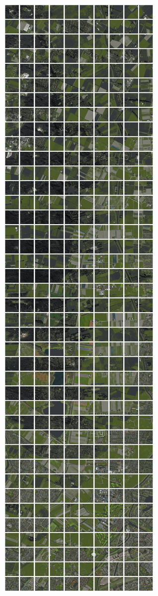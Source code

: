 <html>
<div>
<img src="https://github.com/HakkaTjakka/NL_TILE_MAP/blob/main/18/618/-1062/r.6180.-10620.png" height="44" width="44">
<img src="https://github.com/HakkaTjakka/NL_TILE_MAP/blob/main/18/618/-1062/r.6181.-10620.png" height="44" width="44">
<img src="https://github.com/HakkaTjakka/NL_TILE_MAP/blob/main/18/618/-1062/r.6182.-10620.png" height="44" width="44">
<img src="https://github.com/HakkaTjakka/NL_TILE_MAP/blob/main/18/618/-1062/r.6183.-10620.png" height="44" width="44">
<img src="https://github.com/HakkaTjakka/NL_TILE_MAP/blob/main/18/618/-1062/r.6184.-10620.png" height="44" width="44">
<img src="https://github.com/HakkaTjakka/NL_TILE_MAP/blob/main/18/618/-1062/r.6185.-10620.png" height="44" width="44">
<img src="https://github.com/HakkaTjakka/NL_TILE_MAP/blob/main/18/618/-1062/r.6186.-10620.png" height="44" width="44">
<img src="https://github.com/HakkaTjakka/NL_TILE_MAP/blob/main/18/618/-1062/r.6187.-10620.png" height="44" width="44">
<img src="https://github.com/HakkaTjakka/NL_TILE_MAP/blob/main/18/618/-1062/r.6188.-10620.png" height="44" width="44">
<img src="https://github.com/HakkaTjakka/NL_TILE_MAP/blob/main/18/618/-1062/r.6189.-10620.png" height="44" width="44">
<img src="https://github.com/HakkaTjakka/NL_TILE_MAP/blob/main/18/619/-1062/r.6190.-10620.png" height="44" width="44">
<img src="https://github.com/HakkaTjakka/NL_TILE_MAP/blob/main/18/619/-1062/r.6191.-10620.png" height="44" width="44">
<img src="https://github.com/HakkaTjakka/NL_TILE_MAP/blob/main/18/619/-1062/r.6192.-10620.png" height="44" width="44">
<img src="https://github.com/HakkaTjakka/NL_TILE_MAP/blob/main/18/619/-1062/r.6193.-10620.png" height="44" width="44">
<img src="https://github.com/HakkaTjakka/NL_TILE_MAP/blob/main/18/619/-1062/r.6194.-10620.png" height="44" width="44">
<img src="https://github.com/HakkaTjakka/NL_TILE_MAP/blob/main/18/619/-1062/r.6195.-10620.png" height="44" width="44">
<img src="https://github.com/HakkaTjakka/NL_TILE_MAP/blob/main/18/619/-1062/r.6196.-10620.png" height="44" width="44">
<img src="https://github.com/HakkaTjakka/NL_TILE_MAP/blob/main/18/619/-1062/r.6197.-10620.png" height="44" width="44">
<img src="https://github.com/HakkaTjakka/NL_TILE_MAP/blob/main/18/619/-1062/r.6198.-10620.png" height="44" width="44">
<img src="https://github.com/HakkaTjakka/NL_TILE_MAP/blob/main/18/619/-1062/r.6199.-10620.png" height="44" width="44">
<br>
<img src="https://github.com/HakkaTjakka/NL_TILE_MAP/blob/main/18/618/-1062/r.6180.-10619.png" height="44" width="44">
<img src="https://github.com/HakkaTjakka/NL_TILE_MAP/blob/main/18/618/-1062/r.6181.-10619.png" height="44" width="44">
<img src="https://github.com/HakkaTjakka/NL_TILE_MAP/blob/main/18/618/-1062/r.6182.-10619.png" height="44" width="44">
<img src="https://github.com/HakkaTjakka/NL_TILE_MAP/blob/main/18/618/-1062/r.6183.-10619.png" height="44" width="44">
<img src="https://github.com/HakkaTjakka/NL_TILE_MAP/blob/main/18/618/-1062/r.6184.-10619.png" height="44" width="44">
<img src="https://github.com/HakkaTjakka/NL_TILE_MAP/blob/main/18/618/-1062/r.6185.-10619.png" height="44" width="44">
<img src="https://github.com/HakkaTjakka/NL_TILE_MAP/blob/main/18/618/-1062/r.6186.-10619.png" height="44" width="44">
<img src="https://github.com/HakkaTjakka/NL_TILE_MAP/blob/main/18/618/-1062/r.6187.-10619.png" height="44" width="44">
<img src="https://github.com/HakkaTjakka/NL_TILE_MAP/blob/main/18/618/-1062/r.6188.-10619.png" height="44" width="44">
<img src="https://github.com/HakkaTjakka/NL_TILE_MAP/blob/main/18/618/-1062/r.6189.-10619.png" height="44" width="44">
<img src="https://github.com/HakkaTjakka/NL_TILE_MAP/blob/main/18/619/-1062/r.6190.-10619.png" height="44" width="44">
<img src="https://github.com/HakkaTjakka/NL_TILE_MAP/blob/main/18/619/-1062/r.6191.-10619.png" height="44" width="44">
<img src="https://github.com/HakkaTjakka/NL_TILE_MAP/blob/main/18/619/-1062/r.6192.-10619.png" height="44" width="44">
<img src="https://github.com/HakkaTjakka/NL_TILE_MAP/blob/main/18/619/-1062/r.6193.-10619.png" height="44" width="44">
<img src="https://github.com/HakkaTjakka/NL_TILE_MAP/blob/main/18/619/-1062/r.6194.-10619.png" height="44" width="44">
<img src="https://github.com/HakkaTjakka/NL_TILE_MAP/blob/main/18/619/-1062/r.6195.-10619.png" height="44" width="44">
<img src="https://github.com/HakkaTjakka/NL_TILE_MAP/blob/main/18/619/-1062/r.6196.-10619.png" height="44" width="44">
<img src="https://github.com/HakkaTjakka/NL_TILE_MAP/blob/main/18/619/-1062/r.6197.-10619.png" height="44" width="44">
<img src="https://github.com/HakkaTjakka/NL_TILE_MAP/blob/main/18/619/-1062/r.6198.-10619.png" height="44" width="44">
<img src="https://github.com/HakkaTjakka/NL_TILE_MAP/blob/main/18/619/-1062/r.6199.-10619.png" height="44" width="44">
<br>
<img src="https://github.com/HakkaTjakka/NL_TILE_MAP/blob/main/18/618/-1062/r.6180.-10618.png" height="44" width="44">
<img src="https://github.com/HakkaTjakka/NL_TILE_MAP/blob/main/18/618/-1062/r.6181.-10618.png" height="44" width="44">
<img src="https://github.com/HakkaTjakka/NL_TILE_MAP/blob/main/18/618/-1062/r.6182.-10618.png" height="44" width="44">
<img src="https://github.com/HakkaTjakka/NL_TILE_MAP/blob/main/18/618/-1062/r.6183.-10618.png" height="44" width="44">
<img src="https://github.com/HakkaTjakka/NL_TILE_MAP/blob/main/18/618/-1062/r.6184.-10618.png" height="44" width="44">
<img src="https://github.com/HakkaTjakka/NL_TILE_MAP/blob/main/18/618/-1062/r.6185.-10618.png" height="44" width="44">
<img src="https://github.com/HakkaTjakka/NL_TILE_MAP/blob/main/18/618/-1062/r.6186.-10618.png" height="44" width="44">
<img src="https://github.com/HakkaTjakka/NL_TILE_MAP/blob/main/18/618/-1062/r.6187.-10618.png" height="44" width="44">
<img src="https://github.com/HakkaTjakka/NL_TILE_MAP/blob/main/18/618/-1062/r.6188.-10618.png" height="44" width="44">
<img src="https://github.com/HakkaTjakka/NL_TILE_MAP/blob/main/18/618/-1062/r.6189.-10618.png" height="44" width="44">
<img src="https://github.com/HakkaTjakka/NL_TILE_MAP/blob/main/18/619/-1062/r.6190.-10618.png" height="44" width="44">
<img src="https://github.com/HakkaTjakka/NL_TILE_MAP/blob/main/18/619/-1062/r.6191.-10618.png" height="44" width="44">
<img src="https://github.com/HakkaTjakka/NL_TILE_MAP/blob/main/18/619/-1062/r.6192.-10618.png" height="44" width="44">
<img src="https://github.com/HakkaTjakka/NL_TILE_MAP/blob/main/18/619/-1062/r.6193.-10618.png" height="44" width="44">
<img src="https://github.com/HakkaTjakka/NL_TILE_MAP/blob/main/18/619/-1062/r.6194.-10618.png" height="44" width="44">
<img src="https://github.com/HakkaTjakka/NL_TILE_MAP/blob/main/18/619/-1062/r.6195.-10618.png" height="44" width="44">
<img src="https://github.com/HakkaTjakka/NL_TILE_MAP/blob/main/18/619/-1062/r.6196.-10618.png" height="44" width="44">
<img src="https://github.com/HakkaTjakka/NL_TILE_MAP/blob/main/18/619/-1062/r.6197.-10618.png" height="44" width="44">
<img src="https://github.com/HakkaTjakka/NL_TILE_MAP/blob/main/18/619/-1062/r.6198.-10618.png" height="44" width="44">
<img src="https://github.com/HakkaTjakka/NL_TILE_MAP/blob/main/18/619/-1062/r.6199.-10618.png" height="44" width="44">
<br>
<img src="https://github.com/HakkaTjakka/NL_TILE_MAP/blob/main/18/618/-1062/r.6180.-10617.png" height="44" width="44">
<img src="https://github.com/HakkaTjakka/NL_TILE_MAP/blob/main/18/618/-1062/r.6181.-10617.png" height="44" width="44">
<img src="https://github.com/HakkaTjakka/NL_TILE_MAP/blob/main/18/618/-1062/r.6182.-10617.png" height="44" width="44">
<img src="https://github.com/HakkaTjakka/NL_TILE_MAP/blob/main/18/618/-1062/r.6183.-10617.png" height="44" width="44">
<img src="https://github.com/HakkaTjakka/NL_TILE_MAP/blob/main/18/618/-1062/r.6184.-10617.png" height="44" width="44">
<img src="https://github.com/HakkaTjakka/NL_TILE_MAP/blob/main/18/618/-1062/r.6185.-10617.png" height="44" width="44">
<img src="https://github.com/HakkaTjakka/NL_TILE_MAP/blob/main/18/618/-1062/r.6186.-10617.png" height="44" width="44">
<img src="https://github.com/HakkaTjakka/NL_TILE_MAP/blob/main/18/618/-1062/r.6187.-10617.png" height="44" width="44">
<img src="https://github.com/HakkaTjakka/NL_TILE_MAP/blob/main/18/618/-1062/r.6188.-10617.png" height="44" width="44">
<img src="https://github.com/HakkaTjakka/NL_TILE_MAP/blob/main/18/618/-1062/r.6189.-10617.png" height="44" width="44">
<img src="https://github.com/HakkaTjakka/NL_TILE_MAP/blob/main/18/619/-1062/r.6190.-10617.png" height="44" width="44">
<img src="https://github.com/HakkaTjakka/NL_TILE_MAP/blob/main/18/619/-1062/r.6191.-10617.png" height="44" width="44">
<img src="https://github.com/HakkaTjakka/NL_TILE_MAP/blob/main/18/619/-1062/r.6192.-10617.png" height="44" width="44">
<img src="https://github.com/HakkaTjakka/NL_TILE_MAP/blob/main/18/619/-1062/r.6193.-10617.png" height="44" width="44">
<img src="https://github.com/HakkaTjakka/NL_TILE_MAP/blob/main/18/619/-1062/r.6194.-10617.png" height="44" width="44">
<img src="https://github.com/HakkaTjakka/NL_TILE_MAP/blob/main/18/619/-1062/r.6195.-10617.png" height="44" width="44">
<img src="https://github.com/HakkaTjakka/NL_TILE_MAP/blob/main/18/619/-1062/r.6196.-10617.png" height="44" width="44">
<img src="https://github.com/HakkaTjakka/NL_TILE_MAP/blob/main/18/619/-1062/r.6197.-10617.png" height="44" width="44">
<img src="https://github.com/HakkaTjakka/NL_TILE_MAP/blob/main/18/619/-1062/r.6198.-10617.png" height="44" width="44">
<img src="https://github.com/HakkaTjakka/NL_TILE_MAP/blob/main/18/619/-1062/r.6199.-10617.png" height="44" width="44">
<br>
<img src="https://github.com/HakkaTjakka/NL_TILE_MAP/blob/main/18/618/-1062/r.6180.-10616.png" height="44" width="44">
<img src="https://github.com/HakkaTjakka/NL_TILE_MAP/blob/main/18/618/-1062/r.6181.-10616.png" height="44" width="44">
<img src="https://github.com/HakkaTjakka/NL_TILE_MAP/blob/main/18/618/-1062/r.6182.-10616.png" height="44" width="44">
<img src="https://github.com/HakkaTjakka/NL_TILE_MAP/blob/main/18/618/-1062/r.6183.-10616.png" height="44" width="44">
<img src="https://github.com/HakkaTjakka/NL_TILE_MAP/blob/main/18/618/-1062/r.6184.-10616.png" height="44" width="44">
<img src="https://github.com/HakkaTjakka/NL_TILE_MAP/blob/main/18/618/-1062/r.6185.-10616.png" height="44" width="44">
<img src="https://github.com/HakkaTjakka/NL_TILE_MAP/blob/main/18/618/-1062/r.6186.-10616.png" height="44" width="44">
<img src="https://github.com/HakkaTjakka/NL_TILE_MAP/blob/main/18/618/-1062/r.6187.-10616.png" height="44" width="44">
<img src="https://github.com/HakkaTjakka/NL_TILE_MAP/blob/main/18/618/-1062/r.6188.-10616.png" height="44" width="44">
<img src="https://github.com/HakkaTjakka/NL_TILE_MAP/blob/main/18/618/-1062/r.6189.-10616.png" height="44" width="44">
<img src="https://github.com/HakkaTjakka/NL_TILE_MAP/blob/main/18/619/-1062/r.6190.-10616.png" height="44" width="44">
<img src="https://github.com/HakkaTjakka/NL_TILE_MAP/blob/main/18/619/-1062/r.6191.-10616.png" height="44" width="44">
<img src="https://github.com/HakkaTjakka/NL_TILE_MAP/blob/main/18/619/-1062/r.6192.-10616.png" height="44" width="44">
<img src="https://github.com/HakkaTjakka/NL_TILE_MAP/blob/main/18/619/-1062/r.6193.-10616.png" height="44" width="44">
<img src="https://github.com/HakkaTjakka/NL_TILE_MAP/blob/main/18/619/-1062/r.6194.-10616.png" height="44" width="44">
<img src="https://github.com/HakkaTjakka/NL_TILE_MAP/blob/main/18/619/-1062/r.6195.-10616.png" height="44" width="44">
<img src="https://github.com/HakkaTjakka/NL_TILE_MAP/blob/main/18/619/-1062/r.6196.-10616.png" height="44" width="44">
<img src="https://github.com/HakkaTjakka/NL_TILE_MAP/blob/main/18/619/-1062/r.6197.-10616.png" height="44" width="44">
<img src="https://github.com/HakkaTjakka/NL_TILE_MAP/blob/main/18/619/-1062/r.6198.-10616.png" height="44" width="44">
<img src="https://github.com/HakkaTjakka/NL_TILE_MAP/blob/main/18/619/-1062/r.6199.-10616.png" height="44" width="44">
<br>
<img src="https://github.com/HakkaTjakka/NL_TILE_MAP/blob/main/18/618/-1062/r.6180.-10615.png" height="44" width="44">
<img src="https://github.com/HakkaTjakka/NL_TILE_MAP/blob/main/18/618/-1062/r.6181.-10615.png" height="44" width="44">
<img src="https://github.com/HakkaTjakka/NL_TILE_MAP/blob/main/18/618/-1062/r.6182.-10615.png" height="44" width="44">
<img src="https://github.com/HakkaTjakka/NL_TILE_MAP/blob/main/18/618/-1062/r.6183.-10615.png" height="44" width="44">
<img src="https://github.com/HakkaTjakka/NL_TILE_MAP/blob/main/18/618/-1062/r.6184.-10615.png" height="44" width="44">
<img src="https://github.com/HakkaTjakka/NL_TILE_MAP/blob/main/18/618/-1062/r.6185.-10615.png" height="44" width="44">
<img src="https://github.com/HakkaTjakka/NL_TILE_MAP/blob/main/18/618/-1062/r.6186.-10615.png" height="44" width="44">
<img src="https://github.com/HakkaTjakka/NL_TILE_MAP/blob/main/18/618/-1062/r.6187.-10615.png" height="44" width="44">
<img src="https://github.com/HakkaTjakka/NL_TILE_MAP/blob/main/18/618/-1062/r.6188.-10615.png" height="44" width="44">
<img src="https://github.com/HakkaTjakka/NL_TILE_MAP/blob/main/18/618/-1062/r.6189.-10615.png" height="44" width="44">
<img src="https://github.com/HakkaTjakka/NL_TILE_MAP/blob/main/18/619/-1062/r.6190.-10615.png" height="44" width="44">
<img src="https://github.com/HakkaTjakka/NL_TILE_MAP/blob/main/18/619/-1062/r.6191.-10615.png" height="44" width="44">
<img src="https://github.com/HakkaTjakka/NL_TILE_MAP/blob/main/18/619/-1062/r.6192.-10615.png" height="44" width="44">
<img src="https://github.com/HakkaTjakka/NL_TILE_MAP/blob/main/18/619/-1062/r.6193.-10615.png" height="44" width="44">
<img src="https://github.com/HakkaTjakka/NL_TILE_MAP/blob/main/18/619/-1062/r.6194.-10615.png" height="44" width="44">
<img src="https://github.com/HakkaTjakka/NL_TILE_MAP/blob/main/18/619/-1062/r.6195.-10615.png" height="44" width="44">
<img src="https://github.com/HakkaTjakka/NL_TILE_MAP/blob/main/18/619/-1062/r.6196.-10615.png" height="44" width="44">
<img src="https://github.com/HakkaTjakka/NL_TILE_MAP/blob/main/18/619/-1062/r.6197.-10615.png" height="44" width="44">
<img src="https://github.com/HakkaTjakka/NL_TILE_MAP/blob/main/18/619/-1062/r.6198.-10615.png" height="44" width="44">
<img src="https://github.com/HakkaTjakka/NL_TILE_MAP/blob/main/18/619/-1062/r.6199.-10615.png" height="44" width="44">
<br>
<img src="https://github.com/HakkaTjakka/NL_TILE_MAP/blob/main/18/618/-1062/r.6180.-10614.png" height="44" width="44">
<img src="https://github.com/HakkaTjakka/NL_TILE_MAP/blob/main/18/618/-1062/r.6181.-10614.png" height="44" width="44">
<img src="https://github.com/HakkaTjakka/NL_TILE_MAP/blob/main/18/618/-1062/r.6182.-10614.png" height="44" width="44">
<img src="https://github.com/HakkaTjakka/NL_TILE_MAP/blob/main/18/618/-1062/r.6183.-10614.png" height="44" width="44">
<img src="https://github.com/HakkaTjakka/NL_TILE_MAP/blob/main/18/618/-1062/r.6184.-10614.png" height="44" width="44">
<img src="https://github.com/HakkaTjakka/NL_TILE_MAP/blob/main/18/618/-1062/r.6185.-10614.png" height="44" width="44">
<img src="https://github.com/HakkaTjakka/NL_TILE_MAP/blob/main/18/618/-1062/r.6186.-10614.png" height="44" width="44">
<img src="https://github.com/HakkaTjakka/NL_TILE_MAP/blob/main/18/618/-1062/r.6187.-10614.png" height="44" width="44">
<img src="https://github.com/HakkaTjakka/NL_TILE_MAP/blob/main/18/618/-1062/r.6188.-10614.png" height="44" width="44">
<img src="https://github.com/HakkaTjakka/NL_TILE_MAP/blob/main/18/618/-1062/r.6189.-10614.png" height="44" width="44">
<img src="https://github.com/HakkaTjakka/NL_TILE_MAP/blob/main/18/619/-1062/r.6190.-10614.png" height="44" width="44">
<img src="https://github.com/HakkaTjakka/NL_TILE_MAP/blob/main/18/619/-1062/r.6191.-10614.png" height="44" width="44">
<img src="https://github.com/HakkaTjakka/NL_TILE_MAP/blob/main/18/619/-1062/r.6192.-10614.png" height="44" width="44">
<img src="https://github.com/HakkaTjakka/NL_TILE_MAP/blob/main/18/619/-1062/r.6193.-10614.png" height="44" width="44">
<img src="https://github.com/HakkaTjakka/NL_TILE_MAP/blob/main/18/619/-1062/r.6194.-10614.png" height="44" width="44">
<img src="https://github.com/HakkaTjakka/NL_TILE_MAP/blob/main/18/619/-1062/r.6195.-10614.png" height="44" width="44">
<img src="https://github.com/HakkaTjakka/NL_TILE_MAP/blob/main/18/619/-1062/r.6196.-10614.png" height="44" width="44">
<img src="https://github.com/HakkaTjakka/NL_TILE_MAP/blob/main/18/619/-1062/r.6197.-10614.png" height="44" width="44">
<img src="https://github.com/HakkaTjakka/NL_TILE_MAP/blob/main/18/619/-1062/r.6198.-10614.png" height="44" width="44">
<img src="https://github.com/HakkaTjakka/NL_TILE_MAP/blob/main/18/619/-1062/r.6199.-10614.png" height="44" width="44">
<br>
<img src="https://github.com/HakkaTjakka/NL_TILE_MAP/blob/main/18/618/-1062/r.6180.-10613.png" height="44" width="44">
<img src="https://github.com/HakkaTjakka/NL_TILE_MAP/blob/main/18/618/-1062/r.6181.-10613.png" height="44" width="44">
<img src="https://github.com/HakkaTjakka/NL_TILE_MAP/blob/main/18/618/-1062/r.6182.-10613.png" height="44" width="44">
<img src="https://github.com/HakkaTjakka/NL_TILE_MAP/blob/main/18/618/-1062/r.6183.-10613.png" height="44" width="44">
<img src="https://github.com/HakkaTjakka/NL_TILE_MAP/blob/main/18/618/-1062/r.6184.-10613.png" height="44" width="44">
<img src="https://github.com/HakkaTjakka/NL_TILE_MAP/blob/main/18/618/-1062/r.6185.-10613.png" height="44" width="44">
<img src="https://github.com/HakkaTjakka/NL_TILE_MAP/blob/main/18/618/-1062/r.6186.-10613.png" height="44" width="44">
<img src="https://github.com/HakkaTjakka/NL_TILE_MAP/blob/main/18/618/-1062/r.6187.-10613.png" height="44" width="44">
<img src="https://github.com/HakkaTjakka/NL_TILE_MAP/blob/main/18/618/-1062/r.6188.-10613.png" height="44" width="44">
<img src="https://github.com/HakkaTjakka/NL_TILE_MAP/blob/main/18/618/-1062/r.6189.-10613.png" height="44" width="44">
<img src="https://github.com/HakkaTjakka/NL_TILE_MAP/blob/main/18/619/-1062/r.6190.-10613.png" height="44" width="44">
<img src="https://github.com/HakkaTjakka/NL_TILE_MAP/blob/main/18/619/-1062/r.6191.-10613.png" height="44" width="44">
<img src="https://github.com/HakkaTjakka/NL_TILE_MAP/blob/main/18/619/-1062/r.6192.-10613.png" height="44" width="44">
<img src="https://github.com/HakkaTjakka/NL_TILE_MAP/blob/main/18/619/-1062/r.6193.-10613.png" height="44" width="44">
<img src="https://github.com/HakkaTjakka/NL_TILE_MAP/blob/main/18/619/-1062/r.6194.-10613.png" height="44" width="44">
<img src="https://github.com/HakkaTjakka/NL_TILE_MAP/blob/main/18/619/-1062/r.6195.-10613.png" height="44" width="44">
<img src="https://github.com/HakkaTjakka/NL_TILE_MAP/blob/main/18/619/-1062/r.6196.-10613.png" height="44" width="44">
<img src="https://github.com/HakkaTjakka/NL_TILE_MAP/blob/main/18/619/-1062/r.6197.-10613.png" height="44" width="44">
<img src="https://github.com/HakkaTjakka/NL_TILE_MAP/blob/main/18/619/-1062/r.6198.-10613.png" height="44" width="44">
<img src="https://github.com/HakkaTjakka/NL_TILE_MAP/blob/main/18/619/-1062/r.6199.-10613.png" height="44" width="44">
<br>
<img src="https://github.com/HakkaTjakka/NL_TILE_MAP/blob/main/18/618/-1062/r.6180.-10612.png" height="44" width="44">
<img src="https://github.com/HakkaTjakka/NL_TILE_MAP/blob/main/18/618/-1062/r.6181.-10612.png" height="44" width="44">
<img src="https://github.com/HakkaTjakka/NL_TILE_MAP/blob/main/18/618/-1062/r.6182.-10612.png" height="44" width="44">
<img src="https://github.com/HakkaTjakka/NL_TILE_MAP/blob/main/18/618/-1062/r.6183.-10612.png" height="44" width="44">
<img src="https://github.com/HakkaTjakka/NL_TILE_MAP/blob/main/18/618/-1062/r.6184.-10612.png" height="44" width="44">
<img src="https://github.com/HakkaTjakka/NL_TILE_MAP/blob/main/18/618/-1062/r.6185.-10612.png" height="44" width="44">
<img src="https://github.com/HakkaTjakka/NL_TILE_MAP/blob/main/18/618/-1062/r.6186.-10612.png" height="44" width="44">
<img src="https://github.com/HakkaTjakka/NL_TILE_MAP/blob/main/18/618/-1062/r.6187.-10612.png" height="44" width="44">
<img src="https://github.com/HakkaTjakka/NL_TILE_MAP/blob/main/18/618/-1062/r.6188.-10612.png" height="44" width="44">
<img src="https://github.com/HakkaTjakka/NL_TILE_MAP/blob/main/18/618/-1062/r.6189.-10612.png" height="44" width="44">
<img src="https://github.com/HakkaTjakka/NL_TILE_MAP/blob/main/18/619/-1062/r.6190.-10612.png" height="44" width="44">
<img src="https://github.com/HakkaTjakka/NL_TILE_MAP/blob/main/18/619/-1062/r.6191.-10612.png" height="44" width="44">
<img src="https://github.com/HakkaTjakka/NL_TILE_MAP/blob/main/18/619/-1062/r.6192.-10612.png" height="44" width="44">
<img src="https://github.com/HakkaTjakka/NL_TILE_MAP/blob/main/18/619/-1062/r.6193.-10612.png" height="44" width="44">
<img src="https://github.com/HakkaTjakka/NL_TILE_MAP/blob/main/18/619/-1062/r.6194.-10612.png" height="44" width="44">
<img src="https://github.com/HakkaTjakka/NL_TILE_MAP/blob/main/18/619/-1062/r.6195.-10612.png" height="44" width="44">
<img src="https://github.com/HakkaTjakka/NL_TILE_MAP/blob/main/18/619/-1062/r.6196.-10612.png" height="44" width="44">
<img src="https://github.com/HakkaTjakka/NL_TILE_MAP/blob/main/18/619/-1062/r.6197.-10612.png" height="44" width="44">
<img src="https://github.com/HakkaTjakka/NL_TILE_MAP/blob/main/18/619/-1062/r.6198.-10612.png" height="44" width="44">
<img src="https://github.com/HakkaTjakka/NL_TILE_MAP/blob/main/18/619/-1062/r.6199.-10612.png" height="44" width="44">
<br>
<img src="https://github.com/HakkaTjakka/NL_TILE_MAP/blob/main/18/618/-1062/r.6180.-10611.png" height="44" width="44">
<img src="https://github.com/HakkaTjakka/NL_TILE_MAP/blob/main/18/618/-1062/r.6181.-10611.png" height="44" width="44">
<img src="https://github.com/HakkaTjakka/NL_TILE_MAP/blob/main/18/618/-1062/r.6182.-10611.png" height="44" width="44">
<img src="https://github.com/HakkaTjakka/NL_TILE_MAP/blob/main/18/618/-1062/r.6183.-10611.png" height="44" width="44">
<img src="https://github.com/HakkaTjakka/NL_TILE_MAP/blob/main/18/618/-1062/r.6184.-10611.png" height="44" width="44">
<img src="https://github.com/HakkaTjakka/NL_TILE_MAP/blob/main/18/618/-1062/r.6185.-10611.png" height="44" width="44">
<img src="https://github.com/HakkaTjakka/NL_TILE_MAP/blob/main/18/618/-1062/r.6186.-10611.png" height="44" width="44">
<img src="https://github.com/HakkaTjakka/NL_TILE_MAP/blob/main/18/618/-1062/r.6187.-10611.png" height="44" width="44">
<img src="https://github.com/HakkaTjakka/NL_TILE_MAP/blob/main/18/618/-1062/r.6188.-10611.png" height="44" width="44">
<img src="https://github.com/HakkaTjakka/NL_TILE_MAP/blob/main/18/618/-1062/r.6189.-10611.png" height="44" width="44">
<img src="https://github.com/HakkaTjakka/NL_TILE_MAP/blob/main/18/619/-1062/r.6190.-10611.png" height="44" width="44">
<img src="https://github.com/HakkaTjakka/NL_TILE_MAP/blob/main/18/619/-1062/r.6191.-10611.png" height="44" width="44">
<img src="https://github.com/HakkaTjakka/NL_TILE_MAP/blob/main/18/619/-1062/r.6192.-10611.png" height="44" width="44">
<img src="https://github.com/HakkaTjakka/NL_TILE_MAP/blob/main/18/619/-1062/r.6193.-10611.png" height="44" width="44">
<img src="https://github.com/HakkaTjakka/NL_TILE_MAP/blob/main/18/619/-1062/r.6194.-10611.png" height="44" width="44">
<img src="https://github.com/HakkaTjakka/NL_TILE_MAP/blob/main/18/619/-1062/r.6195.-10611.png" height="44" width="44">
<img src="https://github.com/HakkaTjakka/NL_TILE_MAP/blob/main/18/619/-1062/r.6196.-10611.png" height="44" width="44">
<img src="https://github.com/HakkaTjakka/NL_TILE_MAP/blob/main/18/619/-1062/r.6197.-10611.png" height="44" width="44">
<img src="https://github.com/HakkaTjakka/NL_TILE_MAP/blob/main/18/619/-1062/r.6198.-10611.png" height="44" width="44">
<img src="https://github.com/HakkaTjakka/NL_TILE_MAP/blob/main/18/619/-1062/r.6199.-10611.png" height="44" width="44">
<br>
<img src="https://github.com/HakkaTjakka/NL_TILE_MAP/blob/main/18/618/-1061/r.6180.-10610.png" height="44" width="44">
<img src="https://github.com/HakkaTjakka/NL_TILE_MAP/blob/main/18/618/-1061/r.6181.-10610.png" height="44" width="44">
<img src="https://github.com/HakkaTjakka/NL_TILE_MAP/blob/main/18/618/-1061/r.6182.-10610.png" height="44" width="44">
<img src="https://github.com/HakkaTjakka/NL_TILE_MAP/blob/main/18/618/-1061/r.6183.-10610.png" height="44" width="44">
<img src="https://github.com/HakkaTjakka/NL_TILE_MAP/blob/main/18/618/-1061/r.6184.-10610.png" height="44" width="44">
<img src="https://github.com/HakkaTjakka/NL_TILE_MAP/blob/main/18/618/-1061/r.6185.-10610.png" height="44" width="44">
<img src="https://github.com/HakkaTjakka/NL_TILE_MAP/blob/main/18/618/-1061/r.6186.-10610.png" height="44" width="44">
<img src="https://github.com/HakkaTjakka/NL_TILE_MAP/blob/main/18/618/-1061/r.6187.-10610.png" height="44" width="44">
<img src="https://github.com/HakkaTjakka/NL_TILE_MAP/blob/main/18/618/-1061/r.6188.-10610.png" height="44" width="44">
<img src="https://github.com/HakkaTjakka/NL_TILE_MAP/blob/main/18/618/-1061/r.6189.-10610.png" height="44" width="44">
<img src="https://github.com/HakkaTjakka/NL_TILE_MAP/blob/main/18/619/-1061/r.6190.-10610.png" height="44" width="44">
<img src="https://github.com/HakkaTjakka/NL_TILE_MAP/blob/main/18/619/-1061/r.6191.-10610.png" height="44" width="44">
<img src="https://github.com/HakkaTjakka/NL_TILE_MAP/blob/main/18/619/-1061/r.6192.-10610.png" height="44" width="44">
<img src="https://github.com/HakkaTjakka/NL_TILE_MAP/blob/main/18/619/-1061/r.6193.-10610.png" height="44" width="44">
<img src="https://github.com/HakkaTjakka/NL_TILE_MAP/blob/main/18/619/-1061/r.6194.-10610.png" height="44" width="44">
<img src="https://github.com/HakkaTjakka/NL_TILE_MAP/blob/main/18/619/-1061/r.6195.-10610.png" height="44" width="44">
<img src="https://github.com/HakkaTjakka/NL_TILE_MAP/blob/main/18/619/-1061/r.6196.-10610.png" height="44" width="44">
<img src="https://github.com/HakkaTjakka/NL_TILE_MAP/blob/main/18/619/-1061/r.6197.-10610.png" height="44" width="44">
<img src="https://github.com/HakkaTjakka/NL_TILE_MAP/blob/main/18/619/-1061/r.6198.-10610.png" height="44" width="44">
<img src="https://github.com/HakkaTjakka/NL_TILE_MAP/blob/main/18/619/-1061/r.6199.-10610.png" height="44" width="44">
<br>
<img src="https://github.com/HakkaTjakka/NL_TILE_MAP/blob/main/18/618/-1061/r.6180.-10609.png" height="44" width="44">
<img src="https://github.com/HakkaTjakka/NL_TILE_MAP/blob/main/18/618/-1061/r.6181.-10609.png" height="44" width="44">
<img src="https://github.com/HakkaTjakka/NL_TILE_MAP/blob/main/18/618/-1061/r.6182.-10609.png" height="44" width="44">
<img src="https://github.com/HakkaTjakka/NL_TILE_MAP/blob/main/18/618/-1061/r.6183.-10609.png" height="44" width="44">
<img src="https://github.com/HakkaTjakka/NL_TILE_MAP/blob/main/18/618/-1061/r.6184.-10609.png" height="44" width="44">
<img src="https://github.com/HakkaTjakka/NL_TILE_MAP/blob/main/18/618/-1061/r.6185.-10609.png" height="44" width="44">
<img src="https://github.com/HakkaTjakka/NL_TILE_MAP/blob/main/18/618/-1061/r.6186.-10609.png" height="44" width="44">
<img src="https://github.com/HakkaTjakka/NL_TILE_MAP/blob/main/18/618/-1061/r.6187.-10609.png" height="44" width="44">
<img src="https://github.com/HakkaTjakka/NL_TILE_MAP/blob/main/18/618/-1061/r.6188.-10609.png" height="44" width="44">
<img src="https://github.com/HakkaTjakka/NL_TILE_MAP/blob/main/18/618/-1061/r.6189.-10609.png" height="44" width="44">
<img src="https://github.com/HakkaTjakka/NL_TILE_MAP/blob/main/18/619/-1061/r.6190.-10609.png" height="44" width="44">
<img src="https://github.com/HakkaTjakka/NL_TILE_MAP/blob/main/18/619/-1061/r.6191.-10609.png" height="44" width="44">
<img src="https://github.com/HakkaTjakka/NL_TILE_MAP/blob/main/18/619/-1061/r.6192.-10609.png" height="44" width="44">
<img src="https://github.com/HakkaTjakka/NL_TILE_MAP/blob/main/18/619/-1061/r.6193.-10609.png" height="44" width="44">
<img src="https://github.com/HakkaTjakka/NL_TILE_MAP/blob/main/18/619/-1061/r.6194.-10609.png" height="44" width="44">
<img src="https://github.com/HakkaTjakka/NL_TILE_MAP/blob/main/18/619/-1061/r.6195.-10609.png" height="44" width="44">
<img src="https://github.com/HakkaTjakka/NL_TILE_MAP/blob/main/18/619/-1061/r.6196.-10609.png" height="44" width="44">
<img src="https://github.com/HakkaTjakka/NL_TILE_MAP/blob/main/18/619/-1061/r.6197.-10609.png" height="44" width="44">
<img src="https://github.com/HakkaTjakka/NL_TILE_MAP/blob/main/18/619/-1061/r.6198.-10609.png" height="44" width="44">
<img src="https://github.com/HakkaTjakka/NL_TILE_MAP/blob/main/18/619/-1061/r.6199.-10609.png" height="44" width="44">
<br>
<img src="https://github.com/HakkaTjakka/NL_TILE_MAP/blob/main/18/618/-1061/r.6180.-10608.png" height="44" width="44">
<img src="https://github.com/HakkaTjakka/NL_TILE_MAP/blob/main/18/618/-1061/r.6181.-10608.png" height="44" width="44">
<img src="https://github.com/HakkaTjakka/NL_TILE_MAP/blob/main/18/618/-1061/r.6182.-10608.png" height="44" width="44">
<img src="https://github.com/HakkaTjakka/NL_TILE_MAP/blob/main/18/618/-1061/r.6183.-10608.png" height="44" width="44">
<img src="https://github.com/HakkaTjakka/NL_TILE_MAP/blob/main/18/618/-1061/r.6184.-10608.png" height="44" width="44">
<img src="https://github.com/HakkaTjakka/NL_TILE_MAP/blob/main/18/618/-1061/r.6185.-10608.png" height="44" width="44">
<img src="https://github.com/HakkaTjakka/NL_TILE_MAP/blob/main/18/618/-1061/r.6186.-10608.png" height="44" width="44">
<img src="https://github.com/HakkaTjakka/NL_TILE_MAP/blob/main/18/618/-1061/r.6187.-10608.png" height="44" width="44">
<img src="https://github.com/HakkaTjakka/NL_TILE_MAP/blob/main/18/618/-1061/r.6188.-10608.png" height="44" width="44">
<img src="https://github.com/HakkaTjakka/NL_TILE_MAP/blob/main/18/618/-1061/r.6189.-10608.png" height="44" width="44">
<img src="https://github.com/HakkaTjakka/NL_TILE_MAP/blob/main/18/619/-1061/r.6190.-10608.png" height="44" width="44">
<img src="https://github.com/HakkaTjakka/NL_TILE_MAP/blob/main/18/619/-1061/r.6191.-10608.png" height="44" width="44">
<img src="https://github.com/HakkaTjakka/NL_TILE_MAP/blob/main/18/619/-1061/r.6192.-10608.png" height="44" width="44">
<img src="https://github.com/HakkaTjakka/NL_TILE_MAP/blob/main/18/619/-1061/r.6193.-10608.png" height="44" width="44">
<img src="https://github.com/HakkaTjakka/NL_TILE_MAP/blob/main/18/619/-1061/r.6194.-10608.png" height="44" width="44">
<img src="https://github.com/HakkaTjakka/NL_TILE_MAP/blob/main/18/619/-1061/r.6195.-10608.png" height="44" width="44">
<img src="https://github.com/HakkaTjakka/NL_TILE_MAP/blob/main/18/619/-1061/r.6196.-10608.png" height="44" width="44">
<img src="https://github.com/HakkaTjakka/NL_TILE_MAP/blob/main/18/619/-1061/r.6197.-10608.png" height="44" width="44">
<img src="https://github.com/HakkaTjakka/NL_TILE_MAP/blob/main/18/619/-1061/r.6198.-10608.png" height="44" width="44">
<img src="https://github.com/HakkaTjakka/NL_TILE_MAP/blob/main/18/619/-1061/r.6199.-10608.png" height="44" width="44">
<br>
<img src="https://github.com/HakkaTjakka/NL_TILE_MAP/blob/main/18/618/-1061/r.6180.-10607.png" height="44" width="44">
<img src="https://github.com/HakkaTjakka/NL_TILE_MAP/blob/main/18/618/-1061/r.6181.-10607.png" height="44" width="44">
<img src="https://github.com/HakkaTjakka/NL_TILE_MAP/blob/main/18/618/-1061/r.6182.-10607.png" height="44" width="44">
<img src="https://github.com/HakkaTjakka/NL_TILE_MAP/blob/main/18/618/-1061/r.6183.-10607.png" height="44" width="44">
<img src="https://github.com/HakkaTjakka/NL_TILE_MAP/blob/main/18/618/-1061/r.6184.-10607.png" height="44" width="44">
<img src="https://github.com/HakkaTjakka/NL_TILE_MAP/blob/main/18/618/-1061/r.6185.-10607.png" height="44" width="44">
<img src="https://github.com/HakkaTjakka/NL_TILE_MAP/blob/main/18/618/-1061/r.6186.-10607.png" height="44" width="44">
<img src="https://github.com/HakkaTjakka/NL_TILE_MAP/blob/main/18/618/-1061/r.6187.-10607.png" height="44" width="44">
<img src="https://github.com/HakkaTjakka/NL_TILE_MAP/blob/main/18/618/-1061/r.6188.-10607.png" height="44" width="44">
<img src="https://github.com/HakkaTjakka/NL_TILE_MAP/blob/main/18/618/-1061/r.6189.-10607.png" height="44" width="44">
<img src="https://github.com/HakkaTjakka/NL_TILE_MAP/blob/main/18/619/-1061/r.6190.-10607.png" height="44" width="44">
<img src="https://github.com/HakkaTjakka/NL_TILE_MAP/blob/main/18/619/-1061/r.6191.-10607.png" height="44" width="44">
<img src="https://github.com/HakkaTjakka/NL_TILE_MAP/blob/main/18/619/-1061/r.6192.-10607.png" height="44" width="44">
<img src="https://github.com/HakkaTjakka/NL_TILE_MAP/blob/main/18/619/-1061/r.6193.-10607.png" height="44" width="44">
<img src="https://github.com/HakkaTjakka/NL_TILE_MAP/blob/main/18/619/-1061/r.6194.-10607.png" height="44" width="44">
<img src="https://github.com/HakkaTjakka/NL_TILE_MAP/blob/main/18/619/-1061/r.6195.-10607.png" height="44" width="44">
<img src="https://github.com/HakkaTjakka/NL_TILE_MAP/blob/main/18/619/-1061/r.6196.-10607.png" height="44" width="44">
<img src="https://github.com/HakkaTjakka/NL_TILE_MAP/blob/main/18/619/-1061/r.6197.-10607.png" height="44" width="44">
<img src="https://github.com/HakkaTjakka/NL_TILE_MAP/blob/main/18/619/-1061/r.6198.-10607.png" height="44" width="44">
<img src="https://github.com/HakkaTjakka/NL_TILE_MAP/blob/main/18/619/-1061/r.6199.-10607.png" height="44" width="44">
<br>
<img src="https://github.com/HakkaTjakka/NL_TILE_MAP/blob/main/18/618/-1061/r.6180.-10606.png" height="44" width="44">
<img src="https://github.com/HakkaTjakka/NL_TILE_MAP/blob/main/18/618/-1061/r.6181.-10606.png" height="44" width="44">
<img src="https://github.com/HakkaTjakka/NL_TILE_MAP/blob/main/18/618/-1061/r.6182.-10606.png" height="44" width="44">
<img src="https://github.com/HakkaTjakka/NL_TILE_MAP/blob/main/18/618/-1061/r.6183.-10606.png" height="44" width="44">
<img src="https://github.com/HakkaTjakka/NL_TILE_MAP/blob/main/18/618/-1061/r.6184.-10606.png" height="44" width="44">
<img src="https://github.com/HakkaTjakka/NL_TILE_MAP/blob/main/18/618/-1061/r.6185.-10606.png" height="44" width="44">
<img src="https://github.com/HakkaTjakka/NL_TILE_MAP/blob/main/18/618/-1061/r.6186.-10606.png" height="44" width="44">
<img src="https://github.com/HakkaTjakka/NL_TILE_MAP/blob/main/18/618/-1061/r.6187.-10606.png" height="44" width="44">
<img src="https://github.com/HakkaTjakka/NL_TILE_MAP/blob/main/18/618/-1061/r.6188.-10606.png" height="44" width="44">
<img src="https://github.com/HakkaTjakka/NL_TILE_MAP/blob/main/18/618/-1061/r.6189.-10606.png" height="44" width="44">
<img src="https://github.com/HakkaTjakka/NL_TILE_MAP/blob/main/18/619/-1061/r.6190.-10606.png" height="44" width="44">
<img src="https://github.com/HakkaTjakka/NL_TILE_MAP/blob/main/18/619/-1061/r.6191.-10606.png" height="44" width="44">
<img src="https://github.com/HakkaTjakka/NL_TILE_MAP/blob/main/18/619/-1061/r.6192.-10606.png" height="44" width="44">
<img src="https://github.com/HakkaTjakka/NL_TILE_MAP/blob/main/18/619/-1061/r.6193.-10606.png" height="44" width="44">
<img src="https://github.com/HakkaTjakka/NL_TILE_MAP/blob/main/18/619/-1061/r.6194.-10606.png" height="44" width="44">
<img src="https://github.com/HakkaTjakka/NL_TILE_MAP/blob/main/18/619/-1061/r.6195.-10606.png" height="44" width="44">
<img src="https://github.com/HakkaTjakka/NL_TILE_MAP/blob/main/18/619/-1061/r.6196.-10606.png" height="44" width="44">
<img src="https://github.com/HakkaTjakka/NL_TILE_MAP/blob/main/18/619/-1061/r.6197.-10606.png" height="44" width="44">
<img src="https://github.com/HakkaTjakka/NL_TILE_MAP/blob/main/18/619/-1061/r.6198.-10606.png" height="44" width="44">
<img src="https://github.com/HakkaTjakka/NL_TILE_MAP/blob/main/18/619/-1061/r.6199.-10606.png" height="44" width="44">
<br>
<img src="https://github.com/HakkaTjakka/NL_TILE_MAP/blob/main/18/618/-1061/r.6180.-10605.png" height="44" width="44">
<img src="https://github.com/HakkaTjakka/NL_TILE_MAP/blob/main/18/618/-1061/r.6181.-10605.png" height="44" width="44">
<img src="https://github.com/HakkaTjakka/NL_TILE_MAP/blob/main/18/618/-1061/r.6182.-10605.png" height="44" width="44">
<img src="https://github.com/HakkaTjakka/NL_TILE_MAP/blob/main/18/618/-1061/r.6183.-10605.png" height="44" width="44">
<img src="https://github.com/HakkaTjakka/NL_TILE_MAP/blob/main/18/618/-1061/r.6184.-10605.png" height="44" width="44">
<img src="https://github.com/HakkaTjakka/NL_TILE_MAP/blob/main/18/618/-1061/r.6185.-10605.png" height="44" width="44">
<img src="https://github.com/HakkaTjakka/NL_TILE_MAP/blob/main/18/618/-1061/r.6186.-10605.png" height="44" width="44">
<img src="https://github.com/HakkaTjakka/NL_TILE_MAP/blob/main/18/618/-1061/r.6187.-10605.png" height="44" width="44">
<img src="https://github.com/HakkaTjakka/NL_TILE_MAP/blob/main/18/618/-1061/r.6188.-10605.png" height="44" width="44">
<img src="https://github.com/HakkaTjakka/NL_TILE_MAP/blob/main/18/618/-1061/r.6189.-10605.png" height="44" width="44">
<img src="https://github.com/HakkaTjakka/NL_TILE_MAP/blob/main/18/619/-1061/r.6190.-10605.png" height="44" width="44">
<img src="https://github.com/HakkaTjakka/NL_TILE_MAP/blob/main/18/619/-1061/r.6191.-10605.png" height="44" width="44">
<img src="https://github.com/HakkaTjakka/NL_TILE_MAP/blob/main/18/619/-1061/r.6192.-10605.png" height="44" width="44">
<img src="https://github.com/HakkaTjakka/NL_TILE_MAP/blob/main/18/619/-1061/r.6193.-10605.png" height="44" width="44">
<img src="https://github.com/HakkaTjakka/NL_TILE_MAP/blob/main/18/619/-1061/r.6194.-10605.png" height="44" width="44">
<img src="https://github.com/HakkaTjakka/NL_TILE_MAP/blob/main/18/619/-1061/r.6195.-10605.png" height="44" width="44">
<img src="https://github.com/HakkaTjakka/NL_TILE_MAP/blob/main/18/619/-1061/r.6196.-10605.png" height="44" width="44">
<img src="https://github.com/HakkaTjakka/NL_TILE_MAP/blob/main/18/619/-1061/r.6197.-10605.png" height="44" width="44">
<img src="https://github.com/HakkaTjakka/NL_TILE_MAP/blob/main/18/619/-1061/r.6198.-10605.png" height="44" width="44">
<img src="https://github.com/HakkaTjakka/NL_TILE_MAP/blob/main/18/619/-1061/r.6199.-10605.png" height="44" width="44">
<br>
<img src="https://github.com/HakkaTjakka/NL_TILE_MAP/blob/main/18/618/-1061/r.6180.-10604.png" height="44" width="44">
<img src="https://github.com/HakkaTjakka/NL_TILE_MAP/blob/main/18/618/-1061/r.6181.-10604.png" height="44" width="44">
<img src="https://github.com/HakkaTjakka/NL_TILE_MAP/blob/main/18/618/-1061/r.6182.-10604.png" height="44" width="44">
<img src="https://github.com/HakkaTjakka/NL_TILE_MAP/blob/main/18/618/-1061/r.6183.-10604.png" height="44" width="44">
<img src="https://github.com/HakkaTjakka/NL_TILE_MAP/blob/main/18/618/-1061/r.6184.-10604.png" height="44" width="44">
<img src="https://github.com/HakkaTjakka/NL_TILE_MAP/blob/main/18/618/-1061/r.6185.-10604.png" height="44" width="44">
<img src="https://github.com/HakkaTjakka/NL_TILE_MAP/blob/main/18/618/-1061/r.6186.-10604.png" height="44" width="44">
<img src="https://github.com/HakkaTjakka/NL_TILE_MAP/blob/main/18/618/-1061/r.6187.-10604.png" height="44" width="44">
<img src="https://github.com/HakkaTjakka/NL_TILE_MAP/blob/main/18/618/-1061/r.6188.-10604.png" height="44" width="44">
<img src="https://github.com/HakkaTjakka/NL_TILE_MAP/blob/main/18/618/-1061/r.6189.-10604.png" height="44" width="44">
<img src="https://github.com/HakkaTjakka/NL_TILE_MAP/blob/main/18/619/-1061/r.6190.-10604.png" height="44" width="44">
<img src="https://github.com/HakkaTjakka/NL_TILE_MAP/blob/main/18/619/-1061/r.6191.-10604.png" height="44" width="44">
<img src="https://github.com/HakkaTjakka/NL_TILE_MAP/blob/main/18/619/-1061/r.6192.-10604.png" height="44" width="44">
<img src="https://github.com/HakkaTjakka/NL_TILE_MAP/blob/main/18/619/-1061/r.6193.-10604.png" height="44" width="44">
<img src="https://github.com/HakkaTjakka/NL_TILE_MAP/blob/main/18/619/-1061/r.6194.-10604.png" height="44" width="44">
<img src="https://github.com/HakkaTjakka/NL_TILE_MAP/blob/main/18/619/-1061/r.6195.-10604.png" height="44" width="44">
<img src="https://github.com/HakkaTjakka/NL_TILE_MAP/blob/main/18/619/-1061/r.6196.-10604.png" height="44" width="44">
<img src="https://github.com/HakkaTjakka/NL_TILE_MAP/blob/main/18/619/-1061/r.6197.-10604.png" height="44" width="44">
<img src="https://github.com/HakkaTjakka/NL_TILE_MAP/blob/main/18/619/-1061/r.6198.-10604.png" height="44" width="44">
<img src="https://github.com/HakkaTjakka/NL_TILE_MAP/blob/main/18/619/-1061/r.6199.-10604.png" height="44" width="44">
<br>
<img src="https://github.com/HakkaTjakka/NL_TILE_MAP/blob/main/18/618/-1061/r.6180.-10603.png" height="44" width="44">
<img src="https://github.com/HakkaTjakka/NL_TILE_MAP/blob/main/18/618/-1061/r.6181.-10603.png" height="44" width="44">
<img src="https://github.com/HakkaTjakka/NL_TILE_MAP/blob/main/18/618/-1061/r.6182.-10603.png" height="44" width="44">
<img src="https://github.com/HakkaTjakka/NL_TILE_MAP/blob/main/18/618/-1061/r.6183.-10603.png" height="44" width="44">
<img src="https://github.com/HakkaTjakka/NL_TILE_MAP/blob/main/18/618/-1061/r.6184.-10603.png" height="44" width="44">
<img src="https://github.com/HakkaTjakka/NL_TILE_MAP/blob/main/18/618/-1061/r.6185.-10603.png" height="44" width="44">
<img src="https://github.com/HakkaTjakka/NL_TILE_MAP/blob/main/18/618/-1061/r.6186.-10603.png" height="44" width="44">
<img src="https://github.com/HakkaTjakka/NL_TILE_MAP/blob/main/18/618/-1061/r.6187.-10603.png" height="44" width="44">
<img src="https://github.com/HakkaTjakka/NL_TILE_MAP/blob/main/18/618/-1061/r.6188.-10603.png" height="44" width="44">
<img src="https://github.com/HakkaTjakka/NL_TILE_MAP/blob/main/18/618/-1061/r.6189.-10603.png" height="44" width="44">
<img src="https://github.com/HakkaTjakka/NL_TILE_MAP/blob/main/18/619/-1061/r.6190.-10603.png" height="44" width="44">
<img src="https://github.com/HakkaTjakka/NL_TILE_MAP/blob/main/18/619/-1061/r.6191.-10603.png" height="44" width="44">
<img src="https://github.com/HakkaTjakka/NL_TILE_MAP/blob/main/18/619/-1061/r.6192.-10603.png" height="44" width="44">
<img src="https://github.com/HakkaTjakka/NL_TILE_MAP/blob/main/18/619/-1061/r.6193.-10603.png" height="44" width="44">
<img src="https://github.com/HakkaTjakka/NL_TILE_MAP/blob/main/18/619/-1061/r.6194.-10603.png" height="44" width="44">
<img src="https://github.com/HakkaTjakka/NL_TILE_MAP/blob/main/18/619/-1061/r.6195.-10603.png" height="44" width="44">
<img src="https://github.com/HakkaTjakka/NL_TILE_MAP/blob/main/18/619/-1061/r.6196.-10603.png" height="44" width="44">
<img src="https://github.com/HakkaTjakka/NL_TILE_MAP/blob/main/18/619/-1061/r.6197.-10603.png" height="44" width="44">
<img src="https://github.com/HakkaTjakka/NL_TILE_MAP/blob/main/18/619/-1061/r.6198.-10603.png" height="44" width="44">
<img src="https://github.com/HakkaTjakka/NL_TILE_MAP/blob/main/18/619/-1061/r.6199.-10603.png" height="44" width="44">
<br>
<img src="https://github.com/HakkaTjakka/NL_TILE_MAP/blob/main/18/618/-1061/r.6180.-10602.png" height="44" width="44">
<img src="https://github.com/HakkaTjakka/NL_TILE_MAP/blob/main/18/618/-1061/r.6181.-10602.png" height="44" width="44">
<img src="https://github.com/HakkaTjakka/NL_TILE_MAP/blob/main/18/618/-1061/r.6182.-10602.png" height="44" width="44">
<img src="https://github.com/HakkaTjakka/NL_TILE_MAP/blob/main/18/618/-1061/r.6183.-10602.png" height="44" width="44">
<img src="https://github.com/HakkaTjakka/NL_TILE_MAP/blob/main/18/618/-1061/r.6184.-10602.png" height="44" width="44">
<img src="https://github.com/HakkaTjakka/NL_TILE_MAP/blob/main/18/618/-1061/r.6185.-10602.png" height="44" width="44">
<img src="https://github.com/HakkaTjakka/NL_TILE_MAP/blob/main/18/618/-1061/r.6186.-10602.png" height="44" width="44">
<img src="https://github.com/HakkaTjakka/NL_TILE_MAP/blob/main/18/618/-1061/r.6187.-10602.png" height="44" width="44">
<img src="https://github.com/HakkaTjakka/NL_TILE_MAP/blob/main/18/618/-1061/r.6188.-10602.png" height="44" width="44">
<img src="https://github.com/HakkaTjakka/NL_TILE_MAP/blob/main/18/618/-1061/r.6189.-10602.png" height="44" width="44">
<img src="https://github.com/HakkaTjakka/NL_TILE_MAP/blob/main/18/619/-1061/r.6190.-10602.png" height="44" width="44">
<img src="https://github.com/HakkaTjakka/NL_TILE_MAP/blob/main/18/619/-1061/r.6191.-10602.png" height="44" width="44">
<img src="https://github.com/HakkaTjakka/NL_TILE_MAP/blob/main/18/619/-1061/r.6192.-10602.png" height="44" width="44">
<img src="https://github.com/HakkaTjakka/NL_TILE_MAP/blob/main/18/619/-1061/r.6193.-10602.png" height="44" width="44">
<img src="https://github.com/HakkaTjakka/NL_TILE_MAP/blob/main/18/619/-1061/r.6194.-10602.png" height="44" width="44">
<img src="https://github.com/HakkaTjakka/NL_TILE_MAP/blob/main/18/619/-1061/r.6195.-10602.png" height="44" width="44">
<img src="https://github.com/HakkaTjakka/NL_TILE_MAP/blob/main/18/619/-1061/r.6196.-10602.png" height="44" width="44">
<img src="https://github.com/HakkaTjakka/NL_TILE_MAP/blob/main/18/619/-1061/r.6197.-10602.png" height="44" width="44">
<img src="https://github.com/HakkaTjakka/NL_TILE_MAP/blob/main/18/619/-1061/r.6198.-10602.png" height="44" width="44">
<img src="https://github.com/HakkaTjakka/NL_TILE_MAP/blob/main/18/619/-1061/r.6199.-10602.png" height="44" width="44">
<br>
<img src="https://github.com/HakkaTjakka/NL_TILE_MAP/blob/main/18/618/-1061/r.6180.-10601.png" height="44" width="44">
<img src="https://github.com/HakkaTjakka/NL_TILE_MAP/blob/main/18/618/-1061/r.6181.-10601.png" height="44" width="44">
<img src="https://github.com/HakkaTjakka/NL_TILE_MAP/blob/main/18/618/-1061/r.6182.-10601.png" height="44" width="44">
<img src="https://github.com/HakkaTjakka/NL_TILE_MAP/blob/main/18/618/-1061/r.6183.-10601.png" height="44" width="44">
<img src="https://github.com/HakkaTjakka/NL_TILE_MAP/blob/main/18/618/-1061/r.6184.-10601.png" height="44" width="44">
<img src="https://github.com/HakkaTjakka/NL_TILE_MAP/blob/main/18/618/-1061/r.6185.-10601.png" height="44" width="44">
<img src="https://github.com/HakkaTjakka/NL_TILE_MAP/blob/main/18/618/-1061/r.6186.-10601.png" height="44" width="44">
<img src="https://github.com/HakkaTjakka/NL_TILE_MAP/blob/main/18/618/-1061/r.6187.-10601.png" height="44" width="44">
<img src="https://github.com/HakkaTjakka/NL_TILE_MAP/blob/main/18/618/-1061/r.6188.-10601.png" height="44" width="44">
<img src="https://github.com/HakkaTjakka/NL_TILE_MAP/blob/main/18/618/-1061/r.6189.-10601.png" height="44" width="44">
<img src="https://github.com/HakkaTjakka/NL_TILE_MAP/blob/main/18/619/-1061/r.6190.-10601.png" height="44" width="44">
<img src="https://github.com/HakkaTjakka/NL_TILE_MAP/blob/main/18/619/-1061/r.6191.-10601.png" height="44" width="44">
<img src="https://github.com/HakkaTjakka/NL_TILE_MAP/blob/main/18/619/-1061/r.6192.-10601.png" height="44" width="44">
<img src="https://github.com/HakkaTjakka/NL_TILE_MAP/blob/main/18/619/-1061/r.6193.-10601.png" height="44" width="44">
<img src="https://github.com/HakkaTjakka/NL_TILE_MAP/blob/main/18/619/-1061/r.6194.-10601.png" height="44" width="44">
<img src="https://github.com/HakkaTjakka/NL_TILE_MAP/blob/main/18/619/-1061/r.6195.-10601.png" height="44" width="44">
<img src="https://github.com/HakkaTjakka/NL_TILE_MAP/blob/main/18/619/-1061/r.6196.-10601.png" height="44" width="44">
<img src="https://github.com/HakkaTjakka/NL_TILE_MAP/blob/main/18/619/-1061/r.6197.-10601.png" height="44" width="44">
<img src="https://github.com/HakkaTjakka/NL_TILE_MAP/blob/main/18/619/-1061/r.6198.-10601.png" height="44" width="44">
<img src="https://github.com/HakkaTjakka/NL_TILE_MAP/blob/main/18/619/-1061/r.6199.-10601.png" height="44" width="44">
<br>
</div>
</html>
